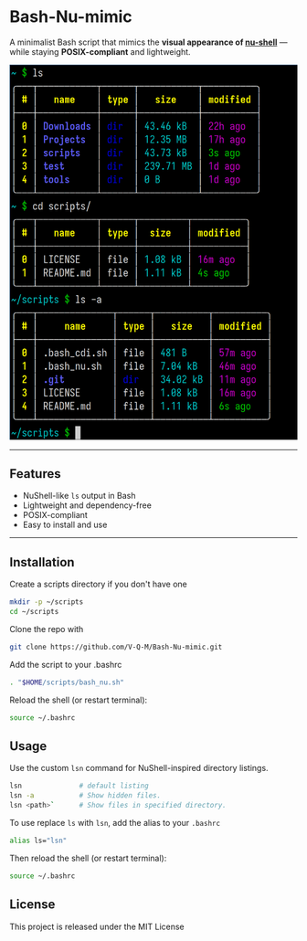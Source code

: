 # Bash-Nu-mimic

A minimalist Bash script that mimics the **visual appearance of [nu-shell](https://github.com/nushell/nushell)** — while staying **POSIX-compliant** and lightweight. 

![Preview of lsn](preview.png)



---

## Features

- NuShell-like `ls` output in Bash
- Lightweight and dependency-free
- POSIX-compliant
- Easy to install and use

---

## Installation

Create a scripts directory if you don't have one
```bash
mkdir -p ~/scripts
cd ~/scripts
```

Clone the repo with
```bash
git clone https://github.com/V-Q-M/Bash-Nu-mimic.git
```

Add the script to your .bashrc
```bash
. "$HOME/scripts/bash_nu.sh"
```

Reload the shell (or restart terminal):
```bash
source ~/.bashrc
```

## Usage
Use the custom `lsn` command for NuShell-inspired directory listings.
```bash
lsn              # default listing
lsn -a           # Show hidden files.
lsn <path>`      # Show files in specified directory.
```

To use replace `ls` with `lsn`, add the alias to your `.bashrc`
```bash
alias ls="lsn"
```

Then reload the shell (or restart terminal):
```bash
source ~/.bashrc
```

## License
This project is released under the MIT License
